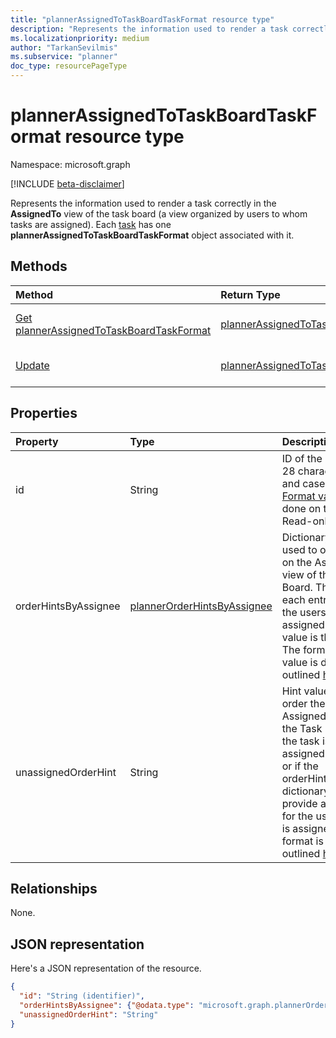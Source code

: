 ```yaml
---
title: "plannerAssignedToTaskBoardTaskFormat resource type"
description: "Represents the information used to render a task correctly in the AssignedTo view of the Task Board (a view organized by users to whom tasks are assigned)."
ms.localizationpriority: medium
author: "TarkanSevilmis"
ms.subservice: "planner"
doc_type: resourcePageType
---
```


# plannerAssignedToTaskBoardTaskFormat resource type

Namespace: microsoft.graph

[!INCLUDE [beta-disclaimer](../../includes/beta-disclaimer.md)]

Represents the information used to render a task correctly in the **AssignedTo** view of the task board (a view organized by users to whom tasks are assigned). Each [task](plannertask.md) has one **plannerAssignedToTaskBoardTaskFormat** object associated with it.


## Methods

| Method		   | Return Type	|Description|
|:---------------|:--------|:----------|
|[Get plannerAssignedToTaskBoardTaskFormat](../api/plannerassignedtotaskboardtaskformat-get.md) | [plannerAssignedToTaskBoardTaskFormat](plannerassignedtotaskboardtaskformat.md) |Read properties and relationships of **plannerAssignedToTaskBoardTaskFormat** object.|
|[Update](../api/plannerassignedtotaskboardtaskformat-update.md) | [plannerAssignedToTaskBoardTaskFormat](plannerassignedtotaskboardtaskformat.md)	|Update **plannerAssignedToTaskBoardTaskFormat** object. |

## Properties
| Property	   | Type	|Description|
|:---------------|:--------|:----------|
|id|String| ID of the resource. It's 28 characters long and case-sensitive. [Format validation](tasks-identifiers-disclaimer.md) is done on the service. Read-only.|
|orderHintsByAssignee|[plannerOrderHintsByAssignee](plannerorderhintsbyassignee.md)|Dictionary of hints used to order tasks on the AssignedTo view of the Task Board. The key of each entry is one of the users the task is assigned to and the value is the order hint. The format of each value is defined as outlined [here](planner-order-hint-format.md).|
|unassignedOrderHint|String|Hint value used to order the task on the AssignedTo view of the Task Board when the task isn't assigned to anyone, or if the orderHintsByAssignee dictionary doesn't provide an order hint for the user the task is assigned to. The format is defined as outlined [here](planner-order-hint-format.md).|

## Relationships
None.

## JSON representation
Here's a JSON representation of the resource.

<!-- {
  "blockType": "resource",
  "optionalProperties": [

  ],
  "@odata.type": "microsoft.graph.plannerAssignedToTaskBoardTaskFormat"
}-->

```json
{
  "id": "String (identifier)",
  "orderHintsByAssignee": {"@odata.type": "microsoft.graph.plannerOrderHintsByAssignee"},
  "unassignedOrderHint": "String"
}
```

<!-- uuid: 8fcb5dbc-d5aa-4681-8e31-b001d5168d79
2015-10-25 14:57:30 UTC -->
<!--
{
  "type": "#page.annotation",
  "description": "plannerAssignedToTaskBoardTaskFormat resource",
  "keywords": "",
  "section": "documentation",
  "tocPath": "",
  "suppressions": []
}
-->


